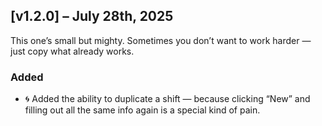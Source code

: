 ## [v1.2.0] – July 28th, 2025

This one’s small but mighty. Sometimes you don’t want to work harder — just copy what already works.

### Added

- 🌀 Added the ability to duplicate a shift — because clicking “New” and filling out all the same info again is a special kind of pain.
